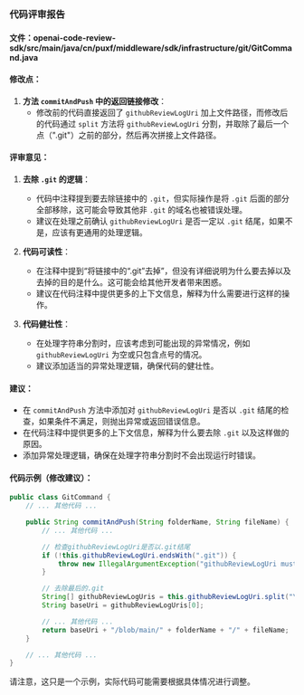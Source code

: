 ### 代码评审报告

#### 文件：openai-code-review-sdk/src/main/java/cn/puxf/middleware/sdk/infrastructure/git/GitCommand.java

#### 修改点：

1. **方法 `commitAndPush` 中的返回链接修改**：
   - 修改前的代码直接返回了 `githubReviewLogUri` 加上文件路径，而修改后的代码通过 `split` 方法将 `githubReviewLogUri` 分割，并取除了最后一个点（".git"）之前的部分，然后再次拼接上文件路径。

#### 评审意见：

1. **去除 `.git` 的逻辑**：
   - 代码中注释提到要去除链接中的 `.git`，但实际操作是将 `.git` 后面的部分全部移除，这可能会导致其他非 `.git` 的域名也被错误处理。
   - 建议在处理之前确认 `githubReviewLogUri` 是否一定以 `.git` 结尾，如果不是，应该有更通用的处理逻辑。

2. **代码可读性**：
   - 在注释中提到“将链接中的“.git”去掉”，但没有详细说明为什么要去掉以及去掉的目的是什么。这可能会给其他开发者带来困惑。
   - 建议在代码注释中提供更多的上下文信息，解释为什么需要进行这样的操作。

3. **代码健壮性**：
   - 在处理字符串分割时，应该考虑到可能出现的异常情况，例如 `githubReviewLogUri` 为空或只包含点号的情况。
   - 建议添加适当的异常处理逻辑，确保代码的健壮性。

#### 建议：

- 在 `commitAndPush` 方法中添加对 `githubReviewLogUri` 是否以 `.git` 结尾的检查，如果条件不满足，则抛出异常或返回错误信息。
- 在代码注释中提供更多的上下文信息，解释为什么要去除 `.git` 以及这样做的原因。
- 添加异常处理逻辑，确保在处理字符串分割时不会出现运行时错误。

#### 代码示例（修改建议）：

```java
public class GitCommand {
    // ... 其他代码 ...

    public String commitAndPush(String folderName, String fileName) {
        // ... 其他代码 ...

        // 检查githubReviewLogUri是否以.git结尾
        if (!this.githubReviewLogUri.endsWith(".git")) {
            throw new IllegalArgumentException("githubReviewLogUri must end with .git");
        }

        // 去除最后的.git
        String[] githubReviewLogUris = this.githubReviewLogUri.split("\\.");
        String baseUri = githubReviewLogUris[0];

        // ... 其他代码 ...
        return baseUri + "/blob/main/" + folderName + "/" + fileName;
    }

    // ... 其他代码 ...
}
```

请注意，这只是一个示例，实际代码可能需要根据具体情况进行调整。